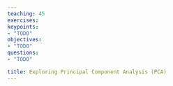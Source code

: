 ```yaml
---
teaching: 45
exercises: 
keypoints:
- "TODO"
objectives:
- "TODO"
questions:
- "TODO"

title: Exploring Principal Component Analysis (PCA)
---
```


